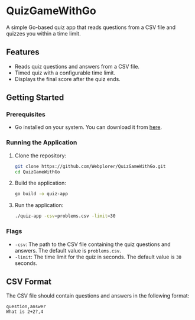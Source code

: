# QuizGameWithGo
A simple Go-based quiz app that reads questions from a CSV file and quizzes you within a time limit.

## Features

- Reads quiz questions and answers from a CSV file.
- Timed quiz with a configurable time limit.
- Displays the final score after the quiz ends.

## Getting Started

### Prerequisites

- Go installed on your system. You can download it from [here](https://golang.org/dl/).

### Running the Application

1. Clone the repository:

    ```sh
    git clone https://github.com/Webplorer/QuizGameWithGo.git
    cd QuizGameWithGo
    ```

2. Build the application:

    ```sh
    go build -o quiz-app
    ```

3. Run the application:

    ```sh
    ./quiz-app -csv=problems.csv -limit=30
    ```

### Flags

- `-csv`: The path to the CSV file containing the quiz questions and answers. The default value is `problems.csv`.
- `-limit`: The time limit for the quiz in seconds. The default value is `30` seconds.

## CSV Format

The CSV file should contain questions and answers in the following format:

```csv
question,answer
What is 2+2?,4

